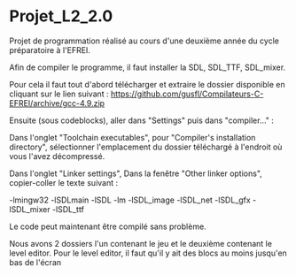 # Projet_L2_2.0
Projet de programmation réalisé au cours d'une deuxième année du cycle préparatoire à l'EFREI.

Afin de compiler le programme, il faut installer la SDL, SDL_TTF, SDL_mixer.

Pour cela il faut tout d'abord télécharger et extraire le dossier disponible en cliquant sur le lien suivant : https://github.com/gusfl/Compilateurs-C-EFREI/archive/gcc-4.9.zip

Ensuite (sous codeblocks), aller dans "Settings" puis dans "compiler..." :

   Dans l'onglet "Toolchain executables", pour "Compiler's installation directory", sélectionner l'emplacement du dossier téléchargé à l'endroit où vous l'avez décompressé.

   Dans l'onglet "Linker settings", Dans la fenêtre "Other linker options", copier-coller le texte suivant :

-lmingw32 -lSDLmain -lSDL -lm -lSDL_image -lSDL_net -lSDL_gfx -lSDL_mixer -lSDL_ttf

Le code peut maintenant être compilé sans problème.

Nous avons 2 dossiers l'un contenant le jeu et le deuxième contenant le level editor. Pour le level editor, il faut qu'il y ait des blocs au moins jusqu'en bas de l'écran
